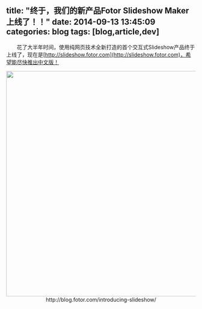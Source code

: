 title: "终于，我们的新产品Fotor Slideshow Maker上线了！！"
date: 2014-09-13 13:45:09
categories: blog
tags: [blog,article,dev]
---    
　　花了大半年时间，使用纯网页技术全新打造的首个交互式Slideshow产品终于上线了，现在是[http://slideshow.fotor.com](http://slideshow.fotor.com)，希望能尽快推出中文版！
  
<div style="text-align:center;"><img width=600px src="images/slidess.jpg" style="vertical-align:middle;"/></div><div style="text-align:center;">http://blog.fotor.com/introducing-slideshow/</div>      